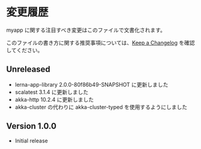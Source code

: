 # 変更履歴

myapp に関する注目すべき変更はこのファイルで文書化されます。

このファイルの書き方に関する推奨事項については、[Keep a Changelog](https://keepachangelog.com/ja/1.0.0/) を確認してください。

## Unreleased

- lerna-app-library 2.0.0-80f86b49-SNAPSHOT に更新しました
- scalatest 3.1.4 に更新しました
- akka-http 10.2.4 に更新しました
- akka-cluster の代わりに akka-cluster-typed を使用するようにしました

## Version 1.0.0

- Initial release
